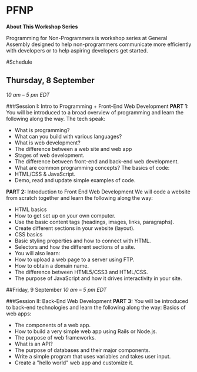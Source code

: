 # PFNP

**About This Workshop Series**

Programming for Non-Programmers is workshop series at General Assembly designed to help non-programmers communicate more efficiently with developers or to help aspiring developers get started.

#Schedule

## Thursday, 8 September 
_10 am – 5 pm EDT_

###Session I: Intro to Programming + Front-End Web Development
**PART 1:** You will be introduced to a broad overview of programming and learn the following along the way. The tech speak:
- What is programming?
- What can you build with various languages?
- What is web development?
- The difference between a web site and web app
- Stages of web development.
- The difference between front-end and back-end web development.
- What are common programming concepts?
The basics of code:
- HTML/CSS & JavaScript.
- Demo, read and update simple examples of code.

**PART 2:** Introduction to Front End Web Development We will code a website from scratch together and learn the following along the way:
- HTML basics
- How to get set up on your own computer.
- Use the basic content tags (headings, images, links, paragraphs).
- Create different sections in your website (layout).
- CSS basics
- Basic styling properties and how to connect with HTML.
- Selectors and how the different sections of a site.
- You will also learn:
- How to upload a web page to a server using FTP.
- How to obtain a domain name.
- The difference between HTML5/CSS3 and HTML/CSS.
- The purpose of JavaScript and how it drives interactivity in your site.

##Friday, 9 September 
_10 am – 5 pm EDT_

###Session II: Back-End Web Development
**PART 3:** You will be introduced to back-end technologies and learn the following along the way:
Basics of web apps:
- The components of a web app.
- How to build a very simple web app using Rails or Node.js.
- The purpose of web frameworks.
- What is an API?
- The purpose of databases and their major components.
- Write a simple program that uses variables and takes user input.
- Create a "hello world" web app and customize it.
